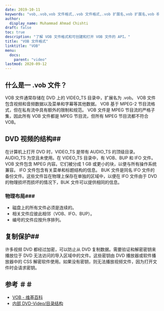 ```yaml
---
date: 2019-10-11
keywords: "vob,.vob,vob 文件格式,.vob 文件格式,.vob 扩展名,vob 扩展名,vob 视频格式,vob dvd 文件"
author:
  display_name: Muhammad Ahmad Chishti
draft: false
toc: true
description: "了解 VOB 文件格式和可创建和打开 VOB 文件的 API。"
title: "VOB 文件格式"
linktitle: "VOB"
menu:
  docs:
    parent: "video"
lastmod: 2020-09-12
---
```


## 什么是一 .vob 文件？ ##

VOB 文件通常存储在 DVD 上的 VIDEO_TS 目录中，扩展名为 .vob。 VOB 文件包含视频和音频数据以及菜单和字幕等其他数据。 VOB 基于 MPEG-2 节目流格式，但在私有流中具有额外的限制和规范。 VOB 文件是 MPEG 节目流的严格子集，因此所有 VOB 文件都是 MPEG 节目流，但所有 MPEG 节目流都不符合 VOB。

## DVD 视频的结构##

在计算机上打开 DVD 时，VIDEO_TS 是带有 AUDIO_TS 的顶级目录。 AUDIO_TS 为空且未使用。在 VIDEO_TS 目录中，有 VOB、BUP 和 IFO 文件。 VOB 文件包含 MPEG 内容。它们被分成 1 GB 或更小的块，以便与所有操作系统兼容。 IFO 文件包含有关菜单和标题结构的信息。 BUK 文件是同名 IFO 文件的备份文件。这些文件旨在物理上保存在单独的区域中，以便在 IFO 文件由于 DVD 的物理损坏而损坏的情况下，BUK 文件可以提供相同的信息。

### 物理布局###

- 磁盘上的所有文件必须是连续的。
- 相关文件应彼此相邻（VOB、IFO、BUP）。
- 编号的文件应按升序排列。

## 复制保护##

许多视频 DVD 都经过加密，可以防止从 DVD 复制数据。需要验证和解密密钥来播放位于 DVD 无法访问的导入区域中的文件。这些密钥由 DVD 播放器或软件播放器中的 CSS 解密软件使用。如果没有密钥，则无法播放视频文件，因为打开文件时会请求密钥。

## 参考 ＃＃

- [VOB - 维基百科](https://en.wikipedia.org/wiki/VOB)
- [内部 DVD-Video/目录结构](https://en.wikibooks.org/wiki/Inside_DVD-Video/Directory_Structure)

